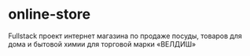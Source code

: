 # online-store
Fullstack проект интернет магазина по продаже посуды, товаров для дома и бытовой химии для торговой марки «ВЕЛДИШ» 
